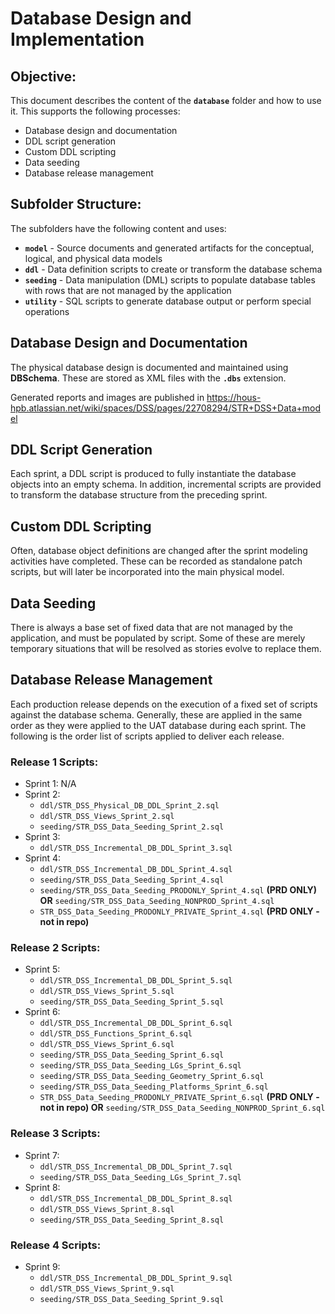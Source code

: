 # Database Design and Implementation

## Objective:
This document describes the content of the **`database`** folder and how to use it. This supports the following processes:
- Database design and documentation
- DDL script generation
- Custom DDL scripting
- Data seeding
- Database release management

## Subfolder Structure:
The subfolders have the following content and uses:
- **`model`** - Source documents and generated artifacts for the conceptual, logical, and physical data models
- **`ddl`** - Data definition scripts to create or transform the database schema
- **`seeding`** - Data manipulation (DML) scripts to populate database tables with rows that are not managed by the application
- **`utility`** - SQL scripts to generate database output or perform special operations

## Database Design and Documentation
The physical database design is documented and maintained using **DBSchema**. These are stored as XML files with the **`.dbs`** extension.

Generated reports and images are published in https://hous-hpb.atlassian.net/wiki/spaces/DSS/pages/22708294/STR+DSS+Data+model

## DDL Script Generation
Each sprint, a DDL script is produced to fully instantiate the database objects into an empty schema. In addition, incremental scripts are provided to transform the database structure from the preceding sprint.

## Custom DDL Scripting
Often, database object definitions are changed after the sprint modeling activities have completed. These can be recorded as standalone patch scripts, but will later be incorporated into the main physical model.

## Data Seeding
There is always a base set of fixed data that are not managed by the application, and must be populated by script. Some of these are merely temporary situations that will be resolved as stories evolve to replace them.

## Database Release Management
Each production release depends on the execution of a fixed set of scripts against the database schema. Generally, these are applied in the same order as they were applied to the UAT database during each sprint. The following is the order list of scripts applied to deliver each release.
### Release 1 Scripts:
- Sprint 1: N/A
- Sprint 2:
  - `ddl/STR_DSS_Physical_DB_DDL_Sprint_2.sql`
  - `ddl/STR_DSS_Views_Sprint_2.sql`
  - `seeding/STR_DSS_Data_Seeding_Sprint_2.sql`
- Sprint 3:
  - `ddl/STR_DSS_Incremental_DB_DDL_Sprint_3.sql`
- Sprint 4:
  - `ddl/STR_DSS_Incremental_DB_DDL_Sprint_4.sql`
  - `seeding/STR_DSS_Data_Seeding_Sprint_4.sql`
  - `seeding/STR_DSS_Data_Seeding_PRODONLY_Sprint_4.sql` **(PRD ONLY) OR** `seeding/STR_DSS_Data_Seeding_NONPROD_Sprint_4.sql`
  - `STR_DSS_Data_Seeding_PRODONLY_PRIVATE_Sprint_4.sql` **(PRD ONLY - not in repo)**
### Release 2 Scripts:
- Sprint 5:
  - `ddl/STR_DSS_Incremental_DB_DDL_Sprint_5.sql`
  - `ddl/STR_DSS_Views_Sprint_5.sql`
  - `seeding/STR_DSS_Data_Seeding_Sprint_5.sql`
- Sprint 6:
  - `ddl/STR_DSS_Incremental_DB_DDL_Sprint_6.sql`
  - `ddl/STR_DSS_Functions_Sprint_6.sql`
  - `ddl/STR_DSS_Views_Sprint_6.sql`
  - `seeding/STR_DSS_Data_Seeding_Sprint_6.sql`
  - `seeding/STR_DSS_Data_Seeding_LGs_Sprint_6.sql`
  - `seeding/STR_DSS_Data_Seeding_Geometry_Sprint_6.sql`
  - `seeding/STR_DSS_Data_Seeding_Platforms_Sprint_6.sql`
  - `STR_DSS_Data_Seeding_PRODONLY_PRIVATE_Sprint_6.sql` **(PRD ONLY - not in repo) OR** `seeding/STR_DSS_Data_Seeding_NONPROD_Sprint_6.sql`
### Release 3 Scripts:
- Sprint 7:
  - `ddl/STR_DSS_Incremental_DB_DDL_Sprint_7.sql`
  - `seeding/STR_DSS_Data_Seeding_LGs_Sprint_7.sql`
- Sprint 8:
  - `ddl/STR_DSS_Incremental_DB_DDL_Sprint_8.sql`
  - `ddl/STR_DSS_Views_Sprint_8.sql`
  - `seeding/STR_DSS_Data_Seeding_Sprint_8.sql`
### Release 4 Scripts:
- Sprint 9:
  - `ddl/STR_DSS_Incremental_DB_DDL_Sprint_9.sql`
  - `ddl/STR_DSS_Views_Sprint_9.sql`
  - `seeding/STR_DSS_Data_Seeding_Sprint_9.sql`